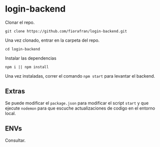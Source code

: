 # login-backend

Clonar el repo.

`git clone https://github.com/fiorafran/login-backend.git`

Una vez clonado, entrar en la carpeta del repo.

`cd login-backend`

Instalar las dependencias

`npm i || npm install`

Una vez instaladas, correr el comando `npm start` para levantar el backend.

## Extras

Se puede modificar el `package.json` para modificar el script `start` y que ejecute `nodemon` para que escuche actualizaciones de codigo en el entorno local.

## ENVs
Consultar.
